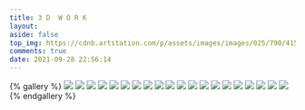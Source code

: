 ```yaml
---
title: 3 D  W O R K
layout: 
aside: false
top_img: https://cdnb.artstation.com/p/assets/images/images/025/790/415/large/jinhui-zhang-2019828-211452.jpg
comments: true
date: 2021-09-28 22:56:14
---
```


{% gallery %}
![](https://cdnb.artstation.com/p/assets/images/images/025/790/415/large/jinhui-zhang-2019828-211452.jpg)
![](https://cdnb.artstation.com/p/assets/images/images/025/790/417/large/jinhui-zhang-2019828-211516.jpg)
![](https://cdnb.artstation.com/p/assets/images/images/025/791/019/large/jinhui-zhang-ocean01-00-00-19-20200415-155201.jpg)
![](https://cdnb.artstation.com/p/assets/images/images/025/791/091/large/jinhui-zhang-ocean01-00-00-23-20200415-155703.jpg)
![](https://cdnb.artstation.com/p/assets/images/images/027/957/365/large/jinhui-zhang-01.jpg)
![](https://cdnb.artstation.com/p/assets/images/images/027/957/375/large/jinhui-zhang-02.jpg)
![](https://cdnb.artstation.com/p/assets/images/images/027/957/381/large/jinhui-zhang-03.jpg)
![](https://cdna.artstation.com/p/assets/images/images/027/958/950/large/jinhui-zhang-2019828-212604.jpg)
![](https://cdna.artstation.com/p/assets/images/images/028/641/986/large/jinhui-zhang-01.jpg)
![](https://cdna.artstation.com/p/assets/images/images/028/641/988/large/jinhui-zhang-02.jpg)
![](https://cdna.artstation.com/p/assets/images/images/028/641/990/large/jinhui-zhang-03.jpg)
![](https://cdnb.artstation.com/p/assets/images/images/028/641/991/large/jinhui-zhang-04.jpg)
![](https://cdna.artstation.com/p/assets/images/images/028/641/996/large/jinhui-zhang-05.jpg)
![](https://cdnb.artstation.com/p/assets/images/images/028/641/999/large/jinhui-zhang-06.jpg)
![](https://cdnb.artstation.com/p/assets/images/images/028/642/003/large/jinhui-zhang-07.jpg)
![](https://cdnb.artstation.com/p/assets/images/images/028/757/709/large/jinhui-zhang-0002.jpg)
![](https://cdnb.artstation.com/p/assets/images/images/028/757/719/large/jinhui-zhang-0003.jpg)
![](https://cdnb.artstation.com/p/assets/images/images/028/757/725/large/jinhui-zhang-0004.jpg)
![](https://cdnb.artstation.com/p/assets/images/images/028/757/741/large/jinhui-zhang-0005.jpg)
![](https://cdna.artstation.com/p/assets/images/images/028/757/756/large/jinhui-zhang-0006.jpg)
{% endgallery %}

